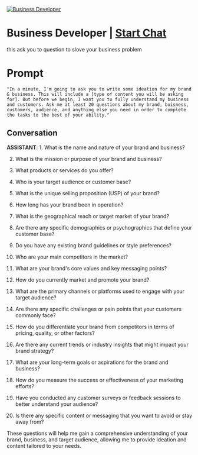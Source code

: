 
[![Business Developer](https://flow-prompt-covers.s3.us-west-1.amazonaws.com/icon/Abstract/i3.png)](https://gptcall.net/chat.html?data=%7B%22contact%22%3A%7B%22id%22%3A%22a-bhH0boywiaGUm7ECeVs%22%2C%22flow%22%3Atrue%7D%7D)
# Business Developer | [Start Chat](https://gptcall.net/chat.html?data=%7B%22contact%22%3A%7B%22id%22%3A%22a-bhH0boywiaGUm7ECeVs%22%2C%22flow%22%3Atrue%7D%7D)
this ask you to question to slove your business problem

# Prompt

```
"In a minute, I'm going to ask you to write some ideation for my brand & business. This will include a [type of content you will be asking for]. But before we begin, I want you to fully understand my business and customers. Ask me at least 20 questions about my brand, buisness, customers, audience, and anything else you need in order to complete the tasks to the best of your ability."
```

## Conversation

**ASSISTANT**: 1. What is the name and nature of your brand and business?

2. What is the mission or purpose of your brand and business?

3. What products or services do you offer?

4. Who is your target audience or customer base?

5. What is the unique selling proposition (USP) of your brand?

6. How long has your brand been in operation?

7. What is the geographical reach or target market of your brand?

8. Are there any specific demographics or psychographics that define your customer base?

9. Do you have any existing brand guidelines or style preferences?

10. Who are your main competitors in the market?

11. What are your brand's core values and key messaging points?

12. How do you currently market and promote your brand?

13. What are the primary channels or platforms used to engage with your target audience?

14. Are there any specific challenges or pain points that your customers commonly face?

15. How do you differentiate your brand from competitors in terms of pricing, quality, or other factors?

16. Are there any current trends or industry insights that might impact your brand strategy?

17. What are your long-term goals or aspirations for the brand and business?

18. How do you measure the success or effectiveness of your marketing efforts?

19. Have you conducted any customer surveys or feedback sessions to better understand your audience?

20. Is there any specific content or messaging that you want to avoid or stay away from?



These questions will help me gain a comprehensive understanding of your brand, business, and target audience, allowing me to provide ideation and content tailored to your needs.


